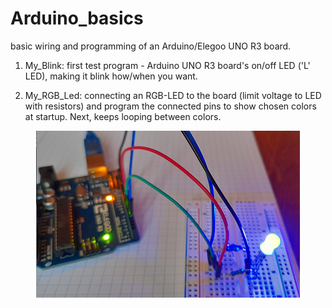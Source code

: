 # Arduino_basics
basic wiring and programming of an Arduino/Elegoo UNO R3 board.



1. My_Blink: first test program - Arduino UNO R3 board's on/off LED ('L' LED), making it blink how/when you want.

2. My_RGB_Led: connecting an RGB-LED to the board (limit voltage to LED with resistors) and program the connected pins to show chosen colors at startup.  Next, keeps looping between colors.

<p align="center">
  <img src="https://github.com/CityTropes/Arduino_basics/blob/adc775e7ae417fe651b5e3db47e7af85b4a961ac/media/rgb_connected.png" />
</p>

